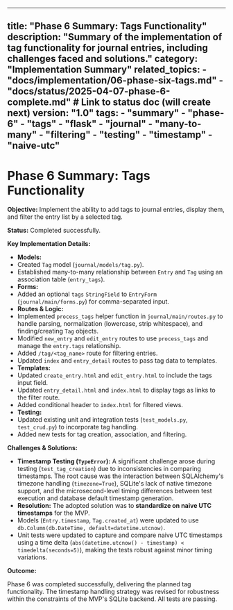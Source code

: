 ***

title: "Phase 6 Summary: Tags Functionality"
description: "Summary of the implementation of tag functionality for journal entries, including challenges faced and solutions."
category: "Implementation Summary"
related\_topics:
\- "docs/implementation/06-phase-six-tags.md"
\- "docs/status/2025-04-07-phase-6-complete.md" # Link to status doc (will create next)
version: "1.0"
tags:
\- "summary"
\- "phase-6"
\- "tags"
\- "flask"
\- "journal"
\- "many-to-many"
\- "filtering"
\- "testing"
\- "timestamp"
\- "naive-utc"
--------------

# Phase 6 Summary: Tags Functionality

**Objective:** Implement the ability to add tags to journal entries, display them, and filter the entry list by a selected tag.

**Status:** Completed successfully.

**Key Implementation Details:**

- **Models:**
- Created `Tag` model (`journal/models/tag.py`).
- Established many-to-many relationship between `Entry` and `Tag` using an association table (`entry_tags`).
- **Forms:**
- Added an optional `tags` `StringField` to `EntryForm` (`journal/main/forms.py`) for comma-separated input.
- **Routes & Logic:**
- Implemented `process_tags` helper function in `journal/main/routes.py` to handle parsing, normalization (lowercase, strip whitespace), and finding/creating `Tag` objects.
- Modified `new_entry` and `edit_entry` routes to use `process_tags` and manage the `entry.tags` relationship.
- Added `/tag/<tag_name>` route for filtering entries.
- Updated `index` and `entry_detail` routes to pass tag data to templates.
- **Templates:**
- Updated `create_entry.html` and `edit_entry.html` to include the tags input field.
- Updated `entry_detail.html` and `index.html` to display tags as links to the filter route.
- Added conditional header to `index.html` for filtered views.
- **Testing:**
- Updated existing unit and integration tests (`test_models.py`, `test_crud.py`) to incorporate tag handling.
- Added new tests for tag creation, association, and filtering.

**Challenges & Solutions:**

- **Timestamp Testing (`TypeError`):** A significant challenge arose during testing (`test_tag_creation`) due to inconsistencies in comparing timestamps. The root cause was the interaction between SQLAlchemy's timezone handling (`timezone=True`), SQLite's lack of native timezone support, and the microsecond-level timing differences between test execution and database default timestamp generation.
- **Resolution:** The adopted solution was to **standardize on naive UTC timestamps** for the MVP.
- Models (`Entry.timestamp`, `Tag.created_at`) were updated to use `db.Column(db.DateTime, default=datetime.utcnow)`.
- Unit tests were updated to capture and compare naive UTC timestamps using a time delta (`abs(datetime.utcnow() - timestamp) < timedelta(seconds=5)`), making the tests robust against minor timing variations.

**Outcome:**

Phase 6 was completed successfully, delivering the planned tag functionality. The timestamp handling strategy was revised for robustness within the constraints of the MVP's SQLite backend. All tests are passing.
